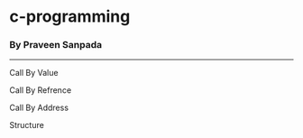 <h1>c-programming</h1>
<h3>By Praveen Sanpada</h3>
<hr>
<p>Call By Value</p>
<p>Call By Refrence</p>
<p>Call By Address</p>
<p>Structure</p>
